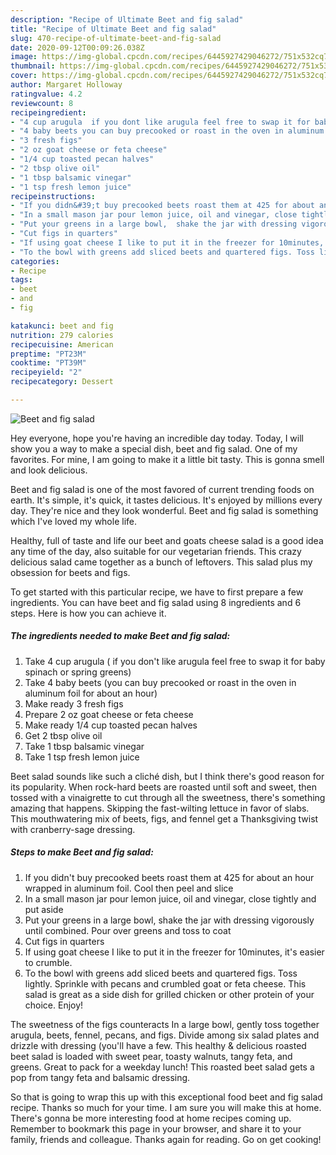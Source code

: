```yaml
---
description: "Recipe of Ultimate Beet and fig salad"
title: "Recipe of Ultimate Beet and fig salad"
slug: 470-recipe-of-ultimate-beet-and-fig-salad
date: 2020-09-12T00:09:26.038Z
image: https://img-global.cpcdn.com/recipes/6445927429046272/751x532cq70/beet-and-fig-salad-recipe-main-photo.jpg
thumbnail: https://img-global.cpcdn.com/recipes/6445927429046272/751x532cq70/beet-and-fig-salad-recipe-main-photo.jpg
cover: https://img-global.cpcdn.com/recipes/6445927429046272/751x532cq70/beet-and-fig-salad-recipe-main-photo.jpg
author: Margaret Holloway
ratingvalue: 4.2
reviewcount: 8
recipeingredient:
- "4 cup arugula  if you dont like arugula feel free to swap it for baby spinach or spring greens"
- "4 baby beets you can buy precooked or roast in the oven in aluminum foil for about an hour"
- "3 fresh figs"
- "2 oz goat cheese or feta cheese"
- "1/4 cup toasted pecan halves"
- "2 tbsp olive oil"
- "1 tbsp balsamic vinegar"
- "1 tsp fresh lemon juice"
recipeinstructions:
- "If you didn&#39;t buy precooked beets roast them at 425 for about an hour wrapped in aluminum foil. Cool then peel and slice"
- "In a small mason jar pour lemon juice, oil and vinegar, close tightly and put aside"
- "Put your greens in a large bowl,  shake the jar with dressing vigorously until combined. Pour over greens and toss to coat"
- "Cut figs in quarters"
- "If using goat cheese I like to put it in the freezer for 10minutes, it&#39;s easier to crumble."
- "To the bowl with greens add sliced beets and quartered figs. Toss lightly. Sprinkle with pecans and crumbled goat or feta cheese. This salad is great as a side dish for grilled chicken or other protein of your choice. Enjoy!"
categories:
- Recipe
tags:
- beet
- and
- fig

katakunci: beet and fig 
nutrition: 279 calories
recipecuisine: American
preptime: "PT23M"
cooktime: "PT39M"
recipeyield: "2"
recipecategory: Dessert

---
```



![Beet and fig salad](https://img-global.cpcdn.com/recipes/6445927429046272/751x532cq70/beet-and-fig-salad-recipe-main-photo.jpg)

Hey everyone, hope you're having an incredible day today. Today, I will show you a way to make a special dish, beet and fig salad. One of my favorites. For mine, I am going to make it a little bit tasty. This is gonna smell and look delicious.

Beet and fig salad is one of the most favored of current trending foods on earth. It's simple, it's quick, it tastes delicious. It's enjoyed by millions every day. They're nice and they look wonderful. Beet and fig salad is something which I've loved my whole life.

Healthy, full of taste and life our beet and goats cheese salad is a good idea any time of the day, also suitable for our vegetarian friends. This crazy delicious salad came together as a bunch of leftovers. This salad plus my obsession for beets and figs.


To get started with this particular recipe, we have to first prepare a few ingredients. You can have beet and fig salad using 8 ingredients and 6 steps. Here is how you can achieve it.

<!--inarticleads1-->

##### The ingredients needed to make Beet and fig salad:

1. Take 4 cup arugula ( if you don&#39;t like arugula feel free to swap it for baby spinach or spring greens)
1. Take 4 baby beets (you can buy precooked or roast in the oven in aluminum foil for about an hour)
1. Make ready 3 fresh figs
1. Prepare 2 oz goat cheese or feta cheese
1. Make ready 1/4 cup toasted pecan halves
1. Get 2 tbsp olive oil
1. Take 1 tbsp balsamic vinegar
1. Take 1 tsp fresh lemon juice


Beet salad sounds like such a cliché dish, but I think there&#39;s good reason for its popularity. When rock-hard beets are roasted until soft and sweet, then tossed with a vinaigrette to cut through all the sweetness, there&#39;s something amazing that happens. Skipping the fast-wilting lettuce in favor of slabs. This mouthwatering mix of beets, figs, and fennel get a Thanksgiving twist with cranberry-sage dressing. 

<!--inarticleads2-->

##### Steps to make Beet and fig salad:

1. If you didn&#39;t buy precooked beets roast them at 425 for about an hour wrapped in aluminum foil. Cool then peel and slice
1. In a small mason jar pour lemon juice, oil and vinegar, close tightly and put aside
1. Put your greens in a large bowl,  shake the jar with dressing vigorously until combined. Pour over greens and toss to coat
1. Cut figs in quarters
1. If using goat cheese I like to put it in the freezer for 10minutes, it&#39;s easier to crumble.
1. To the bowl with greens add sliced beets and quartered figs. Toss lightly. Sprinkle with pecans and crumbled goat or feta cheese. This salad is great as a side dish for grilled chicken or other protein of your choice. Enjoy!


The sweetness of the figs counteracts In a large bowl, gently toss together arugula, beets, fennel, pecans, and figs. Divide among six salad plates and drizzle with dressing (you&#39;ll have a few. This healthy &amp; delicious roasted beet salad is loaded with sweet pear, toasty walnuts, tangy feta, and greens. Great to pack for a weekday lunch! This roasted beet salad gets a pop from tangy feta and balsamic dressing. 

So that is going to wrap this up with this exceptional food beet and fig salad recipe. Thanks so much for your time. I am sure you will make this at home. There's gonna be more interesting food at home recipes coming up. Remember to bookmark this page in your browser, and share it to your family, friends and colleague. Thanks again for reading. Go on get cooking!

